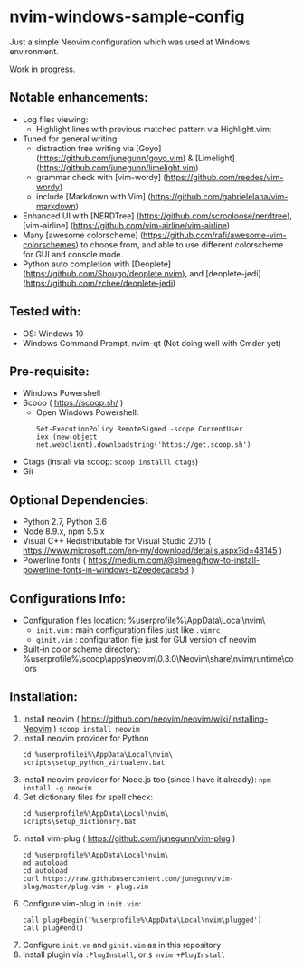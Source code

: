 nvim-windows-sample-config
===========================

Just a simple Neovim configuration which was used at Windows environment.

Work in progress.

Notable enhancements:
----------------------
- Log files viewing:
    - Highlight lines with previous matched pattern via Highlight.vim: <C-h><C-j>
- Tuned for general writing:
    - distraction free writing via [Goyo] (https://github.com/junegunn/goyo.vim) & [Limelight] (https://github.com/junegunn/limelight.vim)
    - grammar check with [vim-wordy] (https://github.com/reedes/vim-wordy)
    - include [Markdown with Vim] (https://github.com/gabrielelana/vim-markdown)
- Enhanced UI with [NERDTree] (https://github.com/scrooloose/nerdtree), [vim-airline] (https://github.com/vim-airline/vim-airline)    
- Many [awesome colorscheme] (https://github.com/rafi/awesome-vim-colorschemes) to choose from, and able to use different colorscheme for GUI and console mode. 
- Python auto completion with [Deoplete] (https://github.com/Shougo/deoplete.nvim), and [deoplete-jedi] (https://github.com/zchee/deoplete-jedi)

Tested with:
---------------
- OS: Windows 10
- Windows Command Prompt, nvim-qt (Not doing well with Cmder yet)

Pre-requisite:
-----------------
- Windows Powershell
- Scoop ( https://scoop.sh/ )
    - Open Windows Powershell:
        ```console
        Set-ExecutionPolicy RemoteSigned -scope CurrentUser
        iex (new-object net.webclient).downloadstring('https://get.scoop.sh')
        ```
- Ctags (install via scoop: `scoop installl ctags`)
- Git 

Optional Dependencies:
-----------------------
- Python 2.7, Python 3.6
- Node 8.9.x, npm 5.5.x
- Visual C++ Redistributable for Visual Studio 2015 ( https://www.microsoft.com/en-my/download/details.aspx?id=48145 )
- Powerline fonts ( https://medium.com/@slmeng/how-to-install-powerline-fonts-in-windows-b2eedecace58 )

Configurations Info:
---------------------
- Configuration files location: %userprofile%\AppData\Local\nvim\
    - `init.vim` : main configuration files just like `.vimrc`
    - `ginit.vim` : configuration file just for GUI version of neovim
- Built-in color scheme directory: %userprofile%\scoop\apps\neovim\0.3.0\Neovim\share\nvim\runtime\colors

Installation:
--------------
1. Install neovim ( https://github.com/neovim/neovim/wiki/Installing-Neovim )
    `scoop install neovim`
2. Install neovim provider for Python
    ``` console
    cd %userprofilei%\AppData\Local\nvim\
    scripts\setup_python_virtualenv.bat

    ```
3. Install neovim provider for Node.js too (since I have it already): `npm install -g neovim`
4. Get dictionary files for spell check:
    ``` console
    cd %userprofile%\AppData\Local\nvim\
    scripts\setup_dictionary.bat
    ```
5. Install vim-plug ( https://github.com/junegunn/vim-plug )
    ```console
    cd %userprofile%\AppData\Local\nvim\
    md autoload
    cd autoload
    curl https://raw.githubusercontent.com/junegunn/vim-plug/master/plug.vim > plug.vim
    ```
6. Configure vim-plug in `init.vim`:
    ```
    call plug#begin('%userprofile%\AppData\Local\nvim\plugged')
    call plug#end()
    ```
7. Configure `init.vm` and `ginit.vim` as in this repository
8. Install plugin via `:PlugInstall`, or `$ nvim +PlugInstall`
